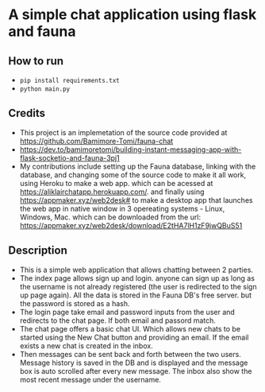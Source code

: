 # A simple chat application using flask and fauna

## How to run
* `pip install requirements.txt`
* `python main.py`

## Credits
* This project is an implemetation of the source code provided at https://github.com/Bamimore-Tomi/fauna-chat 
* https://dev.to/bamimoretomi/building-instant-messaging-app-with-flask-socketio-and-fauna-3pj1
* My contributions include setting up the Fauna database, linking with the database, and changing some of the source code to make it all work, using Heroku to make a web app. which can be acessed at https://aliklairchatapp.herokuapp.com/. and finally using https://appmaker.xyz/web2desk# to make a desktop app that launches the web app in native window in 3 opereating systems - Linux, Windows, Mac. which can be downloaded from the url: https://appmaker.xyz/web2desk/download/E2tHA7lH1zF9jwQBuS51
## Description
* This is a simple web application that allows chatting between 2 parties.
* The index page allows sign up and login. anyone can sign up as long as the username is not already registered (the user is redirected to the sign up page again). All the data is stored in the Fauna DB's free server. but the password is stored as a hash.
* The login page take email and password inputs from the user and redirects to the chat page. If both email and passord match.
* The chat page offers a basic chat UI. Which allows new chats to be started using the New Chat button and providing an email. If the email exists a new chat is created in the inbox.
* Then messages can be sent back and forth between the two users. Message history is saved in the DB and is displayed and the message box is auto scrolled after every new message. The inbox also show the most recent message under the username.
